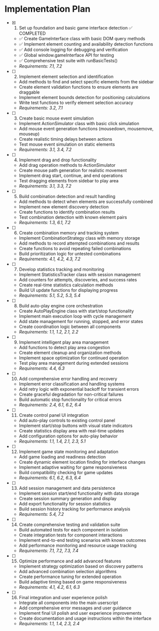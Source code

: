 # Implementation Plan

- [x] 1. Set up foundation and basic game interface detection ✅ COMPLETED
  - ✅ Create GameInterface class with basic DOM query methods
  - ✅ Implement element counting and availability detection functions
  - ✅ Add console logging for debugging and verification
  - ✅ Global window.gameInterface API for testing
  - ✅ Comprehensive test suite with runBasicTests()
  - _Requirements: 7.1, 7.2_

- [ ] 2. Implement element selection and identification
  - Add methods to find and select specific elements from the sidebar
  - Create element validation functions to ensure elements are draggable
  - Implement element bounds detection for positioning calculations
  - Write test functions to verify element selection accuracy
  - _Requirements: 3.2, 7.1_

- [ ] 3. Create basic mouse event simulation
  - Implement ActionSimulator class with basic click simulation
  - Add mouse event generation functions (mousedown, mousemove, mouseup)
  - Create realistic timing delays between actions
  - Test mouse event simulation on static elements
  - _Requirements: 3.1, 3.4, 7.2_

- [ ] 4. Implement drag and drop functionality
  - Add drag operation methods to ActionSimulator
  - Create mouse path generation for realistic movement
  - Implement drag start, continue, and end operations
  - Test dragging elements from sidebar to play area
  - _Requirements: 3.1, 3.3, 7.2_

- [ ] 5. Build combination detection and result handling
  - Add methods to detect when elements are successfully combined
  - Implement new element discovery detection
  - Create functions to identify combination results
  - Test combination detection with known element pairs
  - _Requirements: 1.3, 6.1, 7.2_

- [ ] 6. Create combination memory and tracking system
  - Implement CombinationStrategy class with memory storage
  - Add methods to record attempted combinations and results
  - Create functions to avoid repeating failed combinations
  - Build prioritization logic for untested combinations
  - _Requirements: 4.1, 4.2, 4.3, 7.2_

- [ ] 7. Develop statistics tracking and monitoring
  - Implement StatisticsTracker class with session management
  - Add counters for attempts, discoveries, and success rates
  - Create real-time statistics calculation methods
  - Build UI update functions for displaying progress
  - _Requirements: 5.1, 5.2, 5.3, 5.4_

- [ ] 8. Build auto-play engine core orchestration
  - Create AutoPlayEngine class with start/stop functionality
  - Implement main execution loop with cycle management
  - Add state management for running, stopped, and error states
  - Create coordination logic between all components
  - _Requirements: 1.1, 1.2, 2.1, 2.2_

- [ ] 9. Implement intelligent play area management
  - Add functions to detect play area congestion
  - Create element cleanup and organization methods
  - Implement space optimization for continued operation
  - Test play area management during extended sessions
  - _Requirements: 4.4, 6.3_

- [ ] 10. Add comprehensive error handling and recovery
  - Implement error classification and handling systems
  - Add retry logic with exponential backoff for transient errors
  - Create graceful degradation for non-critical failures
  - Build automatic stop functionality for critical errors
  - _Requirements: 2.4, 6.1, 6.2, 6.4_

- [ ] 11. Create control panel UI integration
  - Add auto-play controls to existing control panel
  - Implement start/stop buttons with visual state indicators
  - Create statistics display area with real-time updates
  - Add configuration options for auto-play behavior
  - _Requirements: 1.1, 1.4, 2.1, 2.3, 5.1_

- [ ] 12. Implement game state monitoring and adaptation
  - Add game loading and readiness detection
  - Create dynamic element location finding for interface changes
  - Implement adaptive waiting for game responsiveness
  - Build compatibility checking for game updates
  - _Requirements: 6.1, 6.2, 6.3, 6.4_

- [ ] 13. Add session management and data persistence
  - Implement session start/end functionality with data storage
  - Create session summary generation and display
  - Add export functionality for session statistics
  - Build session history tracking for performance analysis
  - _Requirements: 5.4, 7.2_

- [ ] 14. Create comprehensive testing and validation suite
  - Build automated tests for each component in isolation
  - Create integration tests for component interactions
  - Implement end-to-end testing scenarios with known outcomes
  - Add performance monitoring and resource usage tracking
  - _Requirements: 7.1, 7.2, 7.3, 7.4_

- [ ] 15. Optimize performance and add advanced features
  - Implement strategy optimization based on discovery patterns
  - Add advanced combination selection algorithms
  - Create performance tuning for extended operation
  - Build adaptive timing based on game responsiveness
  - _Requirements: 4.1, 4.2, 6.1, 6.3_

- [ ] 16. Final integration and user experience polish
  - Integrate all components into the main userscript
  - Add comprehensive error messages and user guidance
  - Implement final UI polish and user experience improvements
  - Create documentation and usage instructions within the interface
  - _Requirements: 1.1, 1.4, 2.3, 2.4_
